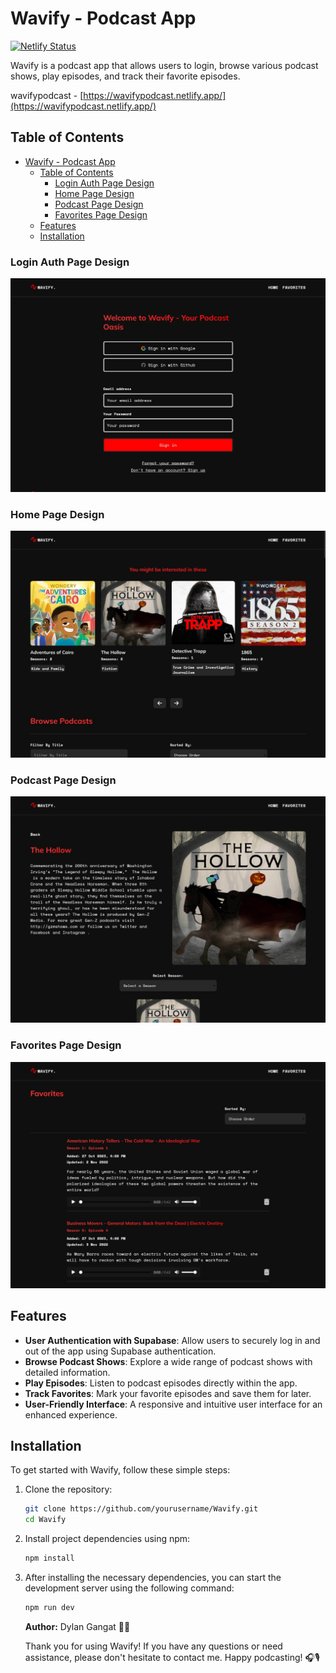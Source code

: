 # Wavify - Podcast App

[![Netlify Status](https://api.netlify.com/api/v1/badges/58ab4af8-78f1-4d6b-9a96-70194b95b471/deploy-status)](https://app.netlify.com/sites/wavifypodcast/deploys)

Wavify is a podcast app that allows users to login, browse various podcast shows, play episodes, and track their favorite episodes.

wavifypodcast -
[https://wavifypodcast.netlify.app/](https://wavifypodcast.netlify.app/)

## Table of Contents

- [Wavify - Podcast App](#wavify---podcast-app)
  - [Table of Contents](#table-of-contents)
    - [Login Auth Page Design](#login-auth-page-design)
    - [Home Page Design](#home-page-design)
    - [Podcast Page Design](#podcast-page-design)
    - [Favorites Page Design](#favorites-page-design)
  - [Features](#features)
  - [Installation](#installation)

### Login Auth Page Design

![Wavify Auth Design Screenshot](./public/login-auth-page.webp)

### Home Page Design

![Wavify Home Design Screenshot](./public/home-page.webp)

### Podcast Page Design

![Wavify Podcast Design Screenshot](./public/podcast-show.webp)

### Favorites Page Design

![Wavify Favorites Design Screenshot](./public/favorites.webp)

## Features

- **User Authentication with Supabase**: Allow users to securely log in and out of the app using Supabase authentication.
- **Browse Podcast Shows**: Explore a wide range of podcast shows with detailed information.
- **Play Episodes**: Listen to podcast episodes directly within the app.
- **Track Favorites**: Mark your favorite episodes and save them for later.
- **User-Friendly Interface**: A responsive and intuitive user interface for an enhanced experience.

## Installation

To get started with Wavify, follow these simple steps:

1. Clone the repository:

   ```bash
   git clone https://github.com/yourusername/Wavify.git
   cd Wavify
   ```

2. Install project dependencies using npm:

   ```bash
   npm install
   ```

3. After installing the necessary dependencies, you can start the development server using the following command:

   ```bash
   npm run dev
   ```

   **Author:** Dylan Gangat 🙋‍♂️

   Thank you for using Wavify! If you have any questions or need assistance, please don't hesitate to contact me. Happy podcasting! 🎧🎙️
